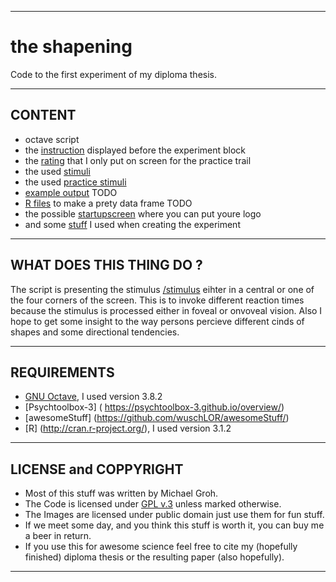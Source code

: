 ----------------------------------------------------------------------------
# the shapening

Code to the first experiment of my diploma thesis.

----------------------------------------------------------------------------
## CONTENT
* octave script 
* the [instruction](./instruction/) displayed before the experiment block
* the [rating](./rating/) that I only put on screen for the practice trail
* the used [stimuli](./stimulus/)
* the used [practice stimuli](./stimulusP/)
* [example output](./results/) TODO
* [R files](./results/) to make a prety data frame  TODO
* the possible [startupscreen](./startup/) where you can put youre logo
* and some [stuff](./stuff/) I used when creating the experiment

----------------------------------------------------------------------------
## WHAT DOES THIS THING DO ?

 The script is presenting the stimulus [/stimulus](./stimulus/) eihter in a central or one of the four corners of the screen. This is to invoke different reaction times because the stimulus is processed either in foveal or onvoveal vision. Also I hope to get some insight to the way persons percieve different cinds of shapes and some directional tendencies.

----------------------------------------------------------------------------
## REQUIREMENTS

* [GNU Octave](https://www.gnu.org/software/octave/), I used version 3.8.2
* [Psychtoolbox-3] ( https://psychtoolbox-3.github.io/overview/)
* [awesomeStuff] (https://github.com/wuschLOR/awesomeStuff/) 
* [R] (http://cran.r-project.org/), I used version 3.1.2

----------------------------------------------------------------------------
## LICENSE and COPPYRIGHT

* Most of this stuff was written by Michael Groh.
* The Code is licensed under [GPL v.3](./license.md) unless marked otherwise. 
* The Images are licensed under public domain just use them for fun stuff.
* If we meet some day, and you think this stuff is worth it, you can buy me a beer in return.
* If you use this for awesome science feel free to cite my (hopefully finished) diploma thesis or the resulting paper (also hopefully). 



----------------------------------------------------------------------------